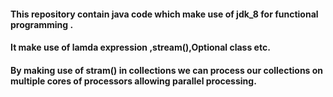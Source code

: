 #### This repository contain java code which make use of jdk_8 for functional programming .


#### It make use of lamda expression ,stream(),Optional class etc.

#### By making use of stram() in collections we can process our collections on multiple cores of processors  allowing parallel processing.
